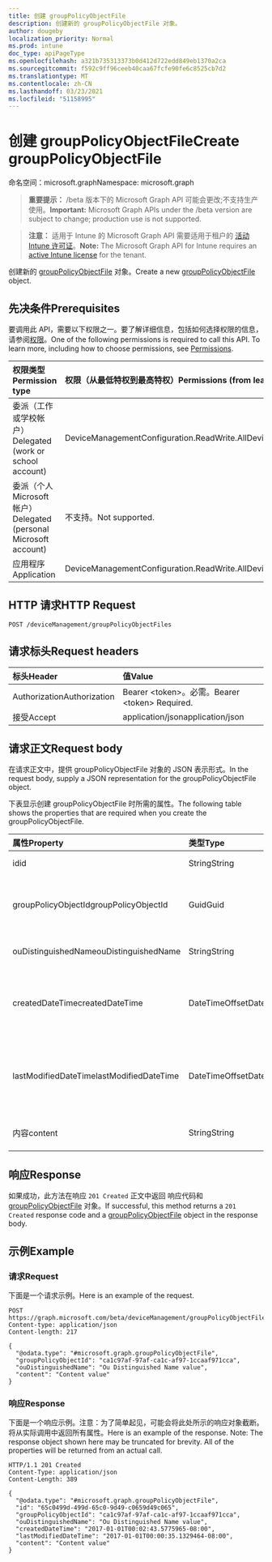 ```yaml
---
title: 创建 groupPolicyObjectFile
description: 创建新的 groupPolicyObjectFile 对象。
author: dougeby
localization_priority: Normal
ms.prod: intune
doc_type: apiPageType
ms.openlocfilehash: a321b735313373b0d412d722edd849eb1370a2ca
ms.sourcegitcommit: f592c9ff96ceeb40caa67fcfe90fe6c8525cb7d2
ms.translationtype: MT
ms.contentlocale: zh-CN
ms.lasthandoff: 03/23/2021
ms.locfileid: "51158995"
---
```

# <a name="create-grouppolicyobjectfile"></a><span data-ttu-id="9271b-103">创建 groupPolicyObjectFile</span><span class="sxs-lookup"><span data-stu-id="9271b-103">Create groupPolicyObjectFile</span></span>

<span data-ttu-id="9271b-104">命名空间：microsoft.graph</span><span class="sxs-lookup"><span data-stu-id="9271b-104">Namespace: microsoft.graph</span></span>

> <span data-ttu-id="9271b-105">**重要提示：** /beta 版本下的 Microsoft Graph API 可能会更改;不支持生产使用。</span><span class="sxs-lookup"><span data-stu-id="9271b-105">**Important:** Microsoft Graph APIs under the /beta version are subject to change; production use is not supported.</span></span>

> <span data-ttu-id="9271b-106">**注意：** 适用于 Intune 的 Microsoft Graph API 需要适用于租户的 [活动 Intune 许可证](https://go.microsoft.com/fwlink/?linkid=839381)。</span><span class="sxs-lookup"><span data-stu-id="9271b-106">**Note:** The Microsoft Graph API for Intune requires an [active Intune license](https://go.microsoft.com/fwlink/?linkid=839381) for the tenant.</span></span>

<span data-ttu-id="9271b-107">创建新的 [groupPolicyObjectFile](../resources/intune-gpanalyticsservice-grouppolicyobjectfile.md) 对象。</span><span class="sxs-lookup"><span data-stu-id="9271b-107">Create a new [groupPolicyObjectFile](../resources/intune-gpanalyticsservice-grouppolicyobjectfile.md) object.</span></span>

## <a name="prerequisites"></a><span data-ttu-id="9271b-108">先决条件</span><span class="sxs-lookup"><span data-stu-id="9271b-108">Prerequisites</span></span>
<span data-ttu-id="9271b-p101">要调用此 API，需要以下权限之一。要了解详细信息，包括如何选择权限的信息，请参阅[权限](/graph/permissions-reference)。</span><span class="sxs-lookup"><span data-stu-id="9271b-p101">One of the following permissions is required to call this API. To learn more, including how to choose permissions, see [Permissions](/graph/permissions-reference).</span></span>

|<span data-ttu-id="9271b-111">权限类型</span><span class="sxs-lookup"><span data-stu-id="9271b-111">Permission type</span></span>|<span data-ttu-id="9271b-112">权限（从最低特权到最高特权）</span><span class="sxs-lookup"><span data-stu-id="9271b-112">Permissions (from least to most privileged)</span></span>|
|:---|:---|
|<span data-ttu-id="9271b-113">委派（工作或学校帐户）</span><span class="sxs-lookup"><span data-stu-id="9271b-113">Delegated (work or school account)</span></span>|<span data-ttu-id="9271b-114">DeviceManagementConfiguration.ReadWrite.All</span><span class="sxs-lookup"><span data-stu-id="9271b-114">DeviceManagementConfiguration.ReadWrite.All</span></span>|
|<span data-ttu-id="9271b-115">委派（个人 Microsoft 帐户）</span><span class="sxs-lookup"><span data-stu-id="9271b-115">Delegated (personal Microsoft account)</span></span>|<span data-ttu-id="9271b-116">不支持。</span><span class="sxs-lookup"><span data-stu-id="9271b-116">Not supported.</span></span>|
|<span data-ttu-id="9271b-117">应用程序</span><span class="sxs-lookup"><span data-stu-id="9271b-117">Application</span></span>|<span data-ttu-id="9271b-118">DeviceManagementConfiguration.ReadWrite.All</span><span class="sxs-lookup"><span data-stu-id="9271b-118">DeviceManagementConfiguration.ReadWrite.All</span></span>|

## <a name="http-request"></a><span data-ttu-id="9271b-119">HTTP 请求</span><span class="sxs-lookup"><span data-stu-id="9271b-119">HTTP Request</span></span>
<!-- {
  "blockType": "ignored"
}
-->
``` http
POST /deviceManagement/groupPolicyObjectFiles
```

## <a name="request-headers"></a><span data-ttu-id="9271b-120">请求标头</span><span class="sxs-lookup"><span data-stu-id="9271b-120">Request headers</span></span>
|<span data-ttu-id="9271b-121">标头</span><span class="sxs-lookup"><span data-stu-id="9271b-121">Header</span></span>|<span data-ttu-id="9271b-122">值</span><span class="sxs-lookup"><span data-stu-id="9271b-122">Value</span></span>|
|:---|:---|
|<span data-ttu-id="9271b-123">Authorization</span><span class="sxs-lookup"><span data-stu-id="9271b-123">Authorization</span></span>|<span data-ttu-id="9271b-124">Bearer &lt;token&gt;。必需。</span><span class="sxs-lookup"><span data-stu-id="9271b-124">Bearer &lt;token&gt; Required.</span></span>|
|<span data-ttu-id="9271b-125">接受</span><span class="sxs-lookup"><span data-stu-id="9271b-125">Accept</span></span>|<span data-ttu-id="9271b-126">application/json</span><span class="sxs-lookup"><span data-stu-id="9271b-126">application/json</span></span>|

## <a name="request-body"></a><span data-ttu-id="9271b-127">请求正文</span><span class="sxs-lookup"><span data-stu-id="9271b-127">Request body</span></span>
<span data-ttu-id="9271b-128">在请求正文中，提供 groupPolicyObjectFile 对象的 JSON 表示形式。</span><span class="sxs-lookup"><span data-stu-id="9271b-128">In the request body, supply a JSON representation for the groupPolicyObjectFile object.</span></span>

<span data-ttu-id="9271b-129">下表显示创建 groupPolicyObjectFile 时所需的属性。</span><span class="sxs-lookup"><span data-stu-id="9271b-129">The following table shows the properties that are required when you create the groupPolicyObjectFile.</span></span>

|<span data-ttu-id="9271b-130">属性</span><span class="sxs-lookup"><span data-stu-id="9271b-130">Property</span></span>|<span data-ttu-id="9271b-131">类型</span><span class="sxs-lookup"><span data-stu-id="9271b-131">Type</span></span>|<span data-ttu-id="9271b-132">说明</span><span class="sxs-lookup"><span data-stu-id="9271b-132">Description</span></span>|
|:---|:---|:---|
|<span data-ttu-id="9271b-133">id</span><span class="sxs-lookup"><span data-stu-id="9271b-133">id</span></span>|<span data-ttu-id="9271b-134">String</span><span class="sxs-lookup"><span data-stu-id="9271b-134">String</span></span>|<span data-ttu-id="9271b-135">尚未记录</span><span class="sxs-lookup"><span data-stu-id="9271b-135">Not yet documented</span></span>|
|<span data-ttu-id="9271b-136">groupPolicyObjectId</span><span class="sxs-lookup"><span data-stu-id="9271b-136">groupPolicyObjectId</span></span>|<span data-ttu-id="9271b-137">Guid</span><span class="sxs-lookup"><span data-stu-id="9271b-137">Guid</span></span>|<span data-ttu-id="9271b-138">GPO Xml 内容的组策略对象 GUID</span><span class="sxs-lookup"><span data-stu-id="9271b-138">The Group Policy Object GUID from GPO Xml content</span></span>|
|<span data-ttu-id="9271b-139">ouDistinguishedName</span><span class="sxs-lookup"><span data-stu-id="9271b-139">ouDistinguishedName</span></span>|<span data-ttu-id="9271b-140">String</span><span class="sxs-lookup"><span data-stu-id="9271b-140">String</span></span>|<span data-ttu-id="9271b-141">OU 的可分辨名称。</span><span class="sxs-lookup"><span data-stu-id="9271b-141">The distinguished name of the OU.</span></span>|
|<span data-ttu-id="9271b-142">createdDateTime</span><span class="sxs-lookup"><span data-stu-id="9271b-142">createdDateTime</span></span>|<span data-ttu-id="9271b-143">DateTimeOffset</span><span class="sxs-lookup"><span data-stu-id="9271b-143">DateTimeOffset</span></span>|<span data-ttu-id="9271b-144">首次上载 GroupPolicy 的日期和时间。</span><span class="sxs-lookup"><span data-stu-id="9271b-144">The date and time at which the GroupPolicy was first uploaded.</span></span>|
|<span data-ttu-id="9271b-145">lastModifiedDateTime</span><span class="sxs-lookup"><span data-stu-id="9271b-145">lastModifiedDateTime</span></span>|<span data-ttu-id="9271b-146">DateTimeOffset</span><span class="sxs-lookup"><span data-stu-id="9271b-146">DateTimeOffset</span></span>|<span data-ttu-id="9271b-147">上次修改 GroupPolicyObjectFile 的日期和时间。</span><span class="sxs-lookup"><span data-stu-id="9271b-147">The date and time at which the GroupPolicyObjectFile was last modified.</span></span>|
|<span data-ttu-id="9271b-148">内容</span><span class="sxs-lookup"><span data-stu-id="9271b-148">content</span></span>|<span data-ttu-id="9271b-149">String</span><span class="sxs-lookup"><span data-stu-id="9271b-149">String</span></span>|<span data-ttu-id="9271b-150">组策略对象文件内容。</span><span class="sxs-lookup"><span data-stu-id="9271b-150">The Group Policy Object file content.</span></span>|



## <a name="response"></a><span data-ttu-id="9271b-151">响应</span><span class="sxs-lookup"><span data-stu-id="9271b-151">Response</span></span>
<span data-ttu-id="9271b-152">如果成功，此方法在响应 `201 Created` 正文中返回 响应代码和 [groupPolicyObjectFile](../resources/intune-gpanalyticsservice-grouppolicyobjectfile.md) 对象。</span><span class="sxs-lookup"><span data-stu-id="9271b-152">If successful, this method returns a `201 Created` response code and a [groupPolicyObjectFile](../resources/intune-gpanalyticsservice-grouppolicyobjectfile.md) object in the response body.</span></span>

## <a name="example"></a><span data-ttu-id="9271b-153">示例</span><span class="sxs-lookup"><span data-stu-id="9271b-153">Example</span></span>

### <a name="request"></a><span data-ttu-id="9271b-154">请求</span><span class="sxs-lookup"><span data-stu-id="9271b-154">Request</span></span>
<span data-ttu-id="9271b-155">下面是一个请求示例。</span><span class="sxs-lookup"><span data-stu-id="9271b-155">Here is an example of the request.</span></span>
``` http
POST https://graph.microsoft.com/beta/deviceManagement/groupPolicyObjectFiles
Content-type: application/json
Content-length: 217

{
  "@odata.type": "#microsoft.graph.groupPolicyObjectFile",
  "groupPolicyObjectId": "ca1c97af-97af-ca1c-af97-1ccaaf971cca",
  "ouDistinguishedName": "Ou Distinguished Name value",
  "content": "Content value"
}
```

### <a name="response"></a><span data-ttu-id="9271b-156">响应</span><span class="sxs-lookup"><span data-stu-id="9271b-156">Response</span></span>
<span data-ttu-id="9271b-p102">下面是一个响应示例。注意：为了简单起见，可能会将此处所示的响应对象截断。将从实际调用中返回所有属性。</span><span class="sxs-lookup"><span data-stu-id="9271b-p102">Here is an example of the response. Note: The response object shown here may be truncated for brevity. All of the properties will be returned from an actual call.</span></span>
``` http
HTTP/1.1 201 Created
Content-Type: application/json
Content-Length: 389

{
  "@odata.type": "#microsoft.graph.groupPolicyObjectFile",
  "id": "65c0499d-499d-65c0-9d49-c0659d49c065",
  "groupPolicyObjectId": "ca1c97af-97af-ca1c-af97-1ccaaf971cca",
  "ouDistinguishedName": "Ou Distinguished Name value",
  "createdDateTime": "2017-01-01T00:02:43.5775965-08:00",
  "lastModifiedDateTime": "2017-01-01T00:00:35.1329464-08:00",
  "content": "Content value"
}
```





